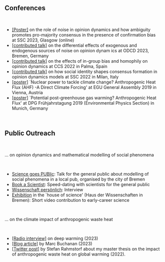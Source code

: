 ## Conferences

<p>&nbsp;</p>

- [[Poster]](https://ssc23-sphsu.online/wp-content/uploads/2023/09/SSC2023_poster_noise_PeterSteiglechner.pdf) on the role of noise in opinion dynamics and how ambiguity promotes pro-majority consensus in the presence of confirmation bias at SSC 2023, Glasgow (online)
- [[contributed talk]](http://odcd2023.janlo.de/program.html) on the differential effects of exogenous and endogenous sources of noise on opinion dynam
ics at ODCD 2023, Bremen, Germany
- [[contributed talk]](https://www.ccs2022.org/images/site/ParallelSessions-CCS22-.pdf) on the effects of in-group bias and homophily on opinion dynamics at CCS 2022 in Palma, Spain
- [[contributed talk]](https://www.siam-network.online/activities/ssc2022) on how social identity shapes consensus formation in opinion dynamics models at SSC 2022 in Milan, Italy
- [[poster]](https://meetingorganizer.copernicus.org/EGU2019/EGU2019-502.pdf) `Nuclear power to tackle climate change? Anthropogenic Heat Flux (AHF) -A Direct Climate Forcing' at EGU General Assembly 2019 in Vienna, Austria
- [[poster]](https://www.dpg-verhandlungen.de/year/2019/conference/muenchen/part/up/session/10/contribution/1) `Potential post-greenhouse gas warming? Anthropogenic Heat Flux' at DPG Frühjahrstagung 2019 (Environmental Physics Section) in Munich, Germany

<p>&nbsp;&nbsp;</p>

## Public Outreach

<p>&nbsp</p>

... on opinion dynamics and mathematical modelling of social phenomena

<p>&nbsp;</p>

-  [Science goes PUBlic](https://www.sciencegoespublic.de/programm/meinungsbilder-mit-mathe-erkunden.388): Talk for the general public about modelling of social phenomena in a local pub, organised by the city of Bremen
- [Book a Scientist](https://www.leibniz-gemeinschaft.de/ueber-uns/neues/veranstaltungen/book-a-scientist): Speed-dating with scientists for the general public
- [Wissenschaft persönlich](https://www.bremen.de/wissenschaft-persoenlich-peter-steiglechner): Interview
- [Exhibition](https://www.hausderwissenschaft.de/In-den-Startloechern-der-Nachwuchs-in-Wissenschaft-Studium-und-Ausbildung-im-Land-Bremen.html) in the `house of science' (Haus der Wissenschaften in Bremen): Short video contribution to early-career science

<p>&nbsp;&nbsp;</p>

... on the climate impact of anthropogenic waste heat

<p>&nbsp;</p>


- [[Radio interview]](https://www.deutschlandfunkkultur.de/deep-warming-erderhitzung-durch-abwaerme-dlf-kultur-651cc7f5-100.html) on deep warming (2023)
- [[Blog article]](https://aeon.co/essays/theres-a-deeper-problem-hiding-beneath-global-warming) by Marc Buchanan (2023)
- [[Twitter post]](https://twitter.com/rahmstorf/status/1605967891928596481) by Stefan Rahmstorf about my master thesis on the impact of anthropogenic waste heat on global warming (2022). 

<p>&nbsp;&nbsp;</p>
